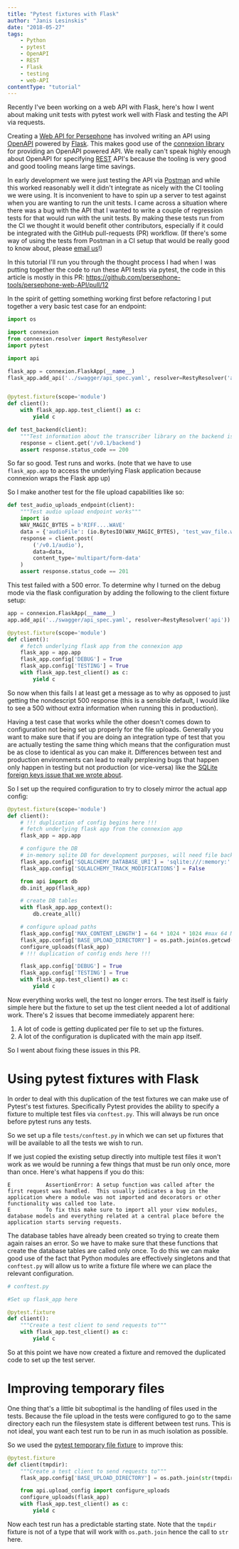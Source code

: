 ```yaml
---
title: "Pytest fixtures with Flask"
author: "Janis Lesinskis"
date: "2018-05-27"
tags:
    - Python
    - pytest
    - OpenAPI
    - REST
    - Flask
    - testing
    - web-API
contentType: "tutorial"
---
```


Recently I've been working on a web API with Flask, here's how I went about making unit tests with pytest work well with Flask and testing the API via requests.

<!-- end excerpt -->

Creating a [Web API for Persephone](https://github.com/persephone-tools/persephone-web-API/) has involved writing an API using [OpenAPI](https://github.com/OAI/OpenAPI-Specification) powered by [Flask](http://flask.pocoo.org/). This makes good use of the [connexion library](https://github.com/zalando/connexion) for providing an OpenAPI powered API. We really can't speak highly enough about OpenAPI for specifying [REST](https://en.wikipedia.org/wiki/Representational_state_transfer) API's because the tooling is very good and good tooling means large time savings.

In early development we were just testing the API via [Postman](https://www.getpostman.com/) and while this worked reasonably well it didn't integrate as nicely with the CI tooling we were using. It is inconvenient to have to spin up a server to test against when you are wanting to run the unit tests. I came across a situation where there was a bug with the API that I wanted to write a couple of regression tests for that would run with the unit tests. By making these tests run from the CI we thought it would benefit other contributors, especially if it could be integrated with the GitHub pull-requests (PR) workflow. (If there's some way of using the tests from Postman in a CI setup that would be really good to know about, please [email us](/contact)!)

In this tutorial I'll run you through the thought process I had when I was putting together the code to run these API tests via pytest, the code in this article is mostly in this PR: <https://github.com/persephone-tools/persephone-web-API/pull/12>

In the spirit of getting something working first before refactoring I put together a very basic test case for an endpoint:

```python
import os

import connexion
from connexion.resolver import RestyResolver
import pytest

import api

flask_app = connexion.FlaskApp(__name__)
flask_app.add_api('../swagger/api_spec.yaml', resolver=RestyResolver('api'))


@pytest.fixture(scope='module')
def client():
    with flask_app.app.test_client() as c:
        yield c

def test_backend(client):
    """Test information about the transcriber library on the backend is provided"""
    response = client.get('/v0.1/backend')
    assert response.status_code == 200
```

So far so good. Test runs and works. (note that we have to use `flask_app.app` to access the underlying Flask application because connexion wraps the Flask app up)

So I make another test for the file upload capabilities like so:

```python
def test_audio_uploads_endpoint(client):
    """Test audio upload endpoint works"""
    import io
    WAV_MAGIC_BYTES = b'RIFF....WAVE'
    data = {'audioFile': (io.BytesIO(WAV_MAGIC_BYTES), 'test_wav_file.wav')}
    response = client.post(
        ('/v0.1/audio'),
        data=data,
        content_type='multipart/form-data'
    )
    assert response.status_code == 201
```

This test failed with a 500 error. To determine why I turned on the debug mode via the flask configuration by adding the following to the client fixture setup:

```python
app = connexion.FlaskApp(__name__)
app.add_api('../swagger/api_spec.yaml', resolver=RestyResolver('api'))

@pytest.fixture(scope='module')
def client():
    # fetch underlying flask app from the connexion app
    flask_app = app.app
    flask_app.config['DEBUG'] = True
    flask_app.config['TESTING'] = True
    with flask_app.test_client() as c:
        yield c
```

So now when this fails I at least get a message as to why as opposed to just getting the nondescript 500 response (this is a sensible default, I would like to see a 500 without extra information when running this in production).

Having a test case that works while the other doesn't comes down to configuration not being set up properly for the file uploads. Generally you want to make sure that if you are doing an integration type of test that you are actually testing the same thing which means that the configuration must be as close to identical as you can make it. Differences between test and production environments can lead to really perplexing bugs that happen only happen in testing but not production (or vice-versa) like the [SQLite foreign keys issue that we wrote about](/tutorial/2018-05-07/SQLite-foreign-keys/).

So I set up the required configuration to try to closely mirror the actual app config:

```python
@pytest.fixture(scope='module')
def client():
    # !!! duplication of config begins here !!!
    # fetch underlying flask app from the connexion app
    flask_app = app.app

    # configure the DB
    # in-memory sqlite DB for development purposes, will need file backing for persistence
    flask_app.config['SQLALCHEMY_DATABASE_URI'] = 'sqlite:///:memory:'
    flask_app.config['SQLALCHEMY_TRACK_MODIFICATIONS'] = False

    from api import db
    db.init_app(flask_app)

    # create DB tables
    with flask_app.app_context():
        db.create_all()

    # configure upload paths
    flask_app.config['MAX_CONTENT_LENGTH'] = 64 * 1024 * 1024 #max 64 MB file upload
    flask_app.config['BASE_UPLOAD_DIRECTORY'] = os.path.join(os.getcwd(), 'test_uploads')
    configure_uploads(flask_app)
    # !!! duplication of config ends here !!!

    flask_app.config['DEBUG'] = True
    flask_app.config['TESTING'] = True
    with flask_app.test_client() as c:
        yield c
```

Now everything works well, the test no longer errors. The test itself is fairly simple here but the fixture to set up the test client needed a lot of additional work. There's 2 issues that become immediately apparent here:

1. A lot of code is getting duplicated per file to set up the fixtures.
2. A lot of the configuration is duplicated with the main app itself.

So I went about fixing these issues in this PR.

# Using pytest fixtures with Flask

In order to deal with this duplication of the test fixtures we can make use of Pytest's test fixtures. Specifically Pytest provides the ability to specify a fixture to multiple test files via `conftest.py`. This will always be run once before pytest runs any tests.

So we set up a file `tests/conftest.py` in which we can set up fixtures that will be available to all the tests we wish to run.

If we just copied the existing setup directly into multiple test files it won't work  as we would be running a few things that must be run only once, more than once. Here's what happens if you do this:

```
E           AssertionError: A setup function was called after the first request was handled.  This usually indicates a bug in the application where a module was not imported and decorators or other functionality was called too late.
E           To fix this make sure to import all your view modules, database models and everything related at a central place before the application starts serving requests.
```

The database tables have already been created so trying to create them again raises an error. So we have to make sure that these functions that create the database tables are called only once. To do this we can make good use of the fact that Python modules are effectively singletons and that `conftest.py` will allow us to write a fixture file where we can place the relevant configuration.

```python
# conftest.py

#Set up flask_app here

@pytest.fixture
def client():
    """Create a test client to send requests to"""
    with flask_app.test_client() as c:
        yield c
```

So at this point we have now created a fixture and removed the duplicated code to set up the test server.

# Improving temporary files

One thing that's a little bit suboptimal is the handling of files used in the tests. Because the file upload in the tests were configured to go to the same directory each run the filesystem state is different between test runs. This is not ideal, you want each test run to be run in as much isolation as possible.

So we used the [pytest temporary file fixture](https://docs.pytest.org/en/latest/tmpdir.html) to improve this:

```python
@pytest.fixture
def client(tmpdir):
    """Create a test client to send requests to"""
    flask_app.config['BASE_UPLOAD_DIRECTORY'] = os.path.join(str(tmpdir), 'test_uploads')

    from api.upload_config import configure_uploads
    configure_uploads(flask_app)
    with flask_app.test_client() as c:
        yield c
```

Now each test run has a predictable starting state. Note that the `tmpdir` fixture is not of a type that will work with `os.path.join` hence the call to `str` here.